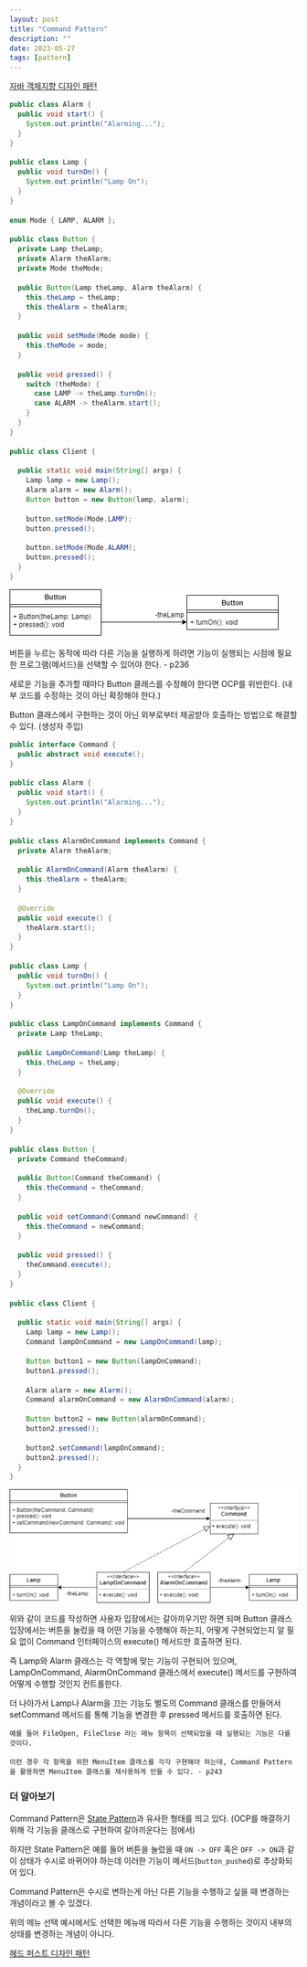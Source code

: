 ```yaml
---
layout: post
title: "Command Pattern"
description: ""
date: 2023-05-27
tags: [pattern]
---
```


<a href="http://www.yes24.com/Product/Goods/12501269">자바 객체지향 디자인 패턴</a>

```java
public class Alarm {
  public void start() {
    System.out.println("Alarming...");
  }
}

public class Lamp {
  public void turnOn() {
    System.out.println("Lamp On");
  }
}

enum Mode { LAMP, ALARM };

public class Button {
  private Lamp theLamp;
  private Alarm theAlarm;
  private Mode theMode;

  public Button(Lamp theLamp, Alarm theAlarm) {
    this.theLamp = theLamp;
    this.theAlarm = theAlarm;
  }

  public void setMode(Mode mode) {
    this.theMode = mode;
  }

  public void pressed() {
    switch (theMode) {
      case LAMP -> theLamp.turnOn();
      case ALARM -> theAlarm.start();
    }
  }
}

public class Client {

  public static void main(String[] args) {
    Lamp lamp = new Lamp();
    Alarm alarm = new Alarm();
    Button button = new Button(lamp, alarm);

    button.setMode(Mode.LAMP);
    button.pressed();

    button.setMode(Mode.ALARM);
    button.pressed();
  }
}
```

![0](/assets/images/command-pattern/0.png)

버튼을 누르는 동작에 따라 다른 기능을 실행하게 하려면 기능이 실행되는 시점에 필요한 프로그램(메서드)을 선택할 수 있어야 한다. - p236

새로운 기능을 추가할 때마다 Button 클래스를 수정해야 한다면 OCP를 위반한다. (내부 코드를 수정하는 것이 아닌 확장해야 한다.)

Button 클래스에서 구현하는 것이 아닌 외부로부터 제공받아 호출하는 방법으로 해결할 수 있다. (생성자 주입)

```java
public interface Command {
  public abstract void execute();
}

public class Alarm {
  public void start() {
    System.out.println("Alarming...");
  }
}

public class AlarmOnCommand implements Command {
  private Alarm theAlarm;

  public AlarmOnCommand(Alarm theAlarm) {
    this.theAlarm = theAlarm;
  }

  @Override
  public void execute() {
    theAlarm.start();
  }
}

public class Lamp {
  public void turnOn() {
    System.out.println("Lamp On");
  }
}

public class LampOnCommand implements Command {
  private Lamp theLamp;

  public LampOnCommand(Lamp theLamp) {
    this.theLamp = theLamp;
  }

  @Override
  public void execute() {
    theLamp.turnOn();
  }
}

public class Button {
  private Command theCommand;

  public Button(Command theCommand) {
    this.theCommand = theCommand;
  }

  public void setCommand(Command newCommand) {
    this.theCommand = newCommand;
  }

  public void pressed() {
    theCommand.execute();
  }
}

public class Client {

  public static void main(String[] args) {
    Lamp lamp = new Lamp();
    Command lampOnCommand = new LampOnCommand(lamp);

    Button button1 = new Button(lampOnCommand);
    button1.pressed();

    Alarm alarm = new Alarm();
    Command alarmOnCommand = new AlarmOnCommand(alarm);

    Button button2 = new Button(alarmOnCommand);
    button2.pressed();

    button2.setCommand(lampOnCommand);
    button2.pressed();
  }
}
```

![1](/assets/images/command-pattern/1.png)

위와 같이 코드를 작성하면 사용자 입장에서는 갈아끼우기만 하면 되며 Button 클래스 입장에서는 버튼을 눌렀을 때 어떤 기능을 수행해야 하는지, 어떻게 구현되었는지 알 필요 없이 Command 인터페이스의 execute() 메서드만 호출하면 된다.

즉 Lamp와 Alarm 클래스는 각 역할에 맞는 기능이 구현되어 있으며, LampOnCommand, AlarmOnCommand 클래스에서 execute() 메서드를 구현하여 어떻게 수행할 것인지 컨트롤한다.

더 나아가서 Lamp나 Alarm을 끄는 기능도 별도의 Command 클래스를 만들어서 setCommand 메서드를 통해 기능을 변경한 후 pressed 메서드를 호출하면 된다.

```
예를 들어 FileOpen, FileClose 라는 메뉴 항목이 선택되었을 때 실행되는 기능은 다를 것이다.

이런 경우 각 항목을 위한 MenuItem 클래스를 각각 구현해야 하는데, Command Pattern을 활용하면 MenuItem 클래스를 재사용하게 만들 수 있다. - p243
```

### 더 알아보기

Command Pattern은 <a href="https://hyuunnn.github.io/2023/05/27/state-pattern/">State Pattern</a>과 유사한 형태를 띄고 있다. (OCP를 해결하기 위해 각 기능을 클래스로 구현하여 갈아끼운다는 점에서)

하지만 State Pattern은 예를 들어 버튼을 눌렀을 때 `ON -> OFF` 혹은 `OFF -> ON`과 같이 상태가 수시로 바뀌어야 하는데 이러한 기능이 메서드(`button_pushed`)로 추상화되어 있다.

Command Pattern은 수시로 변하는게 아닌 다른 기능을 수행하고 싶을 때 변경하는 개념이라고 볼 수 있겠다.

위의 메뉴 선택 예시에서도 선택한 메뉴에 따라서 다른 기능을 수행하는 것이지 내부의 상태를 변경하는 개념이 아니다.

<a href="http://www.yes24.com/Product/Goods/108192370">헤드 퍼스트 디자인 패턴</a>
